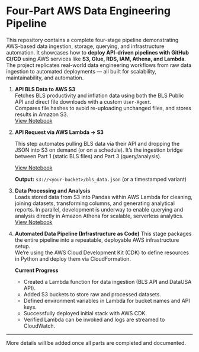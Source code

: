 # Four-Part AWS Data Engineering Pipeline
This repository contains a complete four-stage pipeline demonstrating AWS-based data ingestion, storage, querying, and infrastructure automation. It showcases how to **deploy API-driven pipelines with GitHub CI/CD** using AWS services like **S3, Glue, RDS, IAM, Athena, and Lambda**. The project replicates real-world data engineering workflows from raw data ingestion to automated deployments — all built for scalability, maintainability, and automation.

1. **API BLS Data to AWS S3**  
   Fetches BLS productivity and inflation data using both the BLS Public API and direct file downloads with a custom `User-Agent`.  
   Compares file hashes to avoid re-uploading unchanged files, and stores results in Amazon S3.  
   [View Notebook](s3-pipeline-bls-api-part1.ipynb)

2. **API Request via AWS Lambda → S3**

   This step automates pulling BLS data via their API and dropping the JSON into S3 on demand (or on a schedule). It’s the    ingestion bridge between Part 1 (static BLS files) and Part 3 (query/analysis).
   
   [View Notebook](https://github.com/ScottySchmidt/AWS_DataEngineer_API/blob/main/lambda_bls_api_part2.py)
   
   **Output:** `s3://<your-bucket>/bls_data.json` (or a timestamped variant)

3. **Data Processing and Analysis**  
   Loads stored data from S3 into Pandas within AWS Lambda for cleaning, joining datasets, transforming columns, and generating analytical reports.
   In parallel, development is underway to enable querying and analysis directly in Amazon Athena for scalable, serverless analytics.  
   [View Notebook](aws-data-pipeline-warehouse-part3.ipynb)

4. **Automated Data Pipeline (Infrastructure as Code)**
   This stage packages the entire pipeline into a repeatable, deployable AWS infrastructure setup.  
   We’re using the AWS Cloud Development Kit (CDK) to define resources in Python and deploy them via CloudFormation.

   **Current Progress**
   - Created a Lambda function for data ingestion (BLS API and DataUSA API).
   - Added S3 buckets to store raw and processed datasets.
   - Defined environment variables in Lambda for bucket names and API keys.
   - Successfully deployed initial stack with AWS CDK.
   - Verified Lambda can be invoked and logs are streamed to CloudWatch.

---
More details will be added once all parts are completed and documented.
